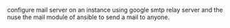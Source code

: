 configure mail server on an instance using google smtp relay server and the nuse the mail module of ansible to send a mail to anyone.

